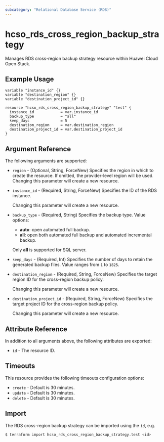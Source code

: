 ```yaml
---
subcategory: "Relational Database Service (RDS)"
---
```


# hcso_rds_cross_region_backup_strategy

Manages RDS cross-region backup strategy resource within Huawei Cloud Open Stack.

## Example Usage

```hcl
variable "instance_id" {}
variable "destination_region" {}
variable "destination_project_id" {}

resource "hcso_rds_cross_region_backup_strategy" "test" {
  instance_id            = var.instance_id
  backup_type            = "all"
  keep_days              = 5
  destination_region     = var.destination_region
  destination_project_id = var.destination_project_id
}
```

## Argument Reference

The following arguments are supported:

* `region` - (Optional, String, ForceNew) Specifies the region in which to create the resource.
  If omitted, the provider-level region will be used. Changing this parameter will create a new resource.

* `instance_id` - (Required, String, ForceNew) Specifies the ID of the RDS instance.

  Changing this parameter will create a new resource.

* `backup_type` - (Required, String) Specifies the backup type. Value options:
    + **auto**: open automated full backup.
    + **all**: open both automated full backup and automated incremental backup.

  Only **all** is supported for SQL server.

* `keep_days` - (Required, Int) Specifies the number of days to retain the generated backup files.
  Value ranges from `1` to `1825`.

* `destination_region` - (Required, String, ForceNew) Specifies the target region ID for the cross-region backup policy.

  Changing this parameter will create a new resource.

* `destination_project_id` - (Required, String, ForceNew) Specifies the target project ID for the cross-region backup
  policy.

  Changing this parameter will create a new resource.

## Attribute Reference

In addition to all arguments above, the following attributes are exported:

* `id` - The resource ID.

## Timeouts

This resource provides the following timeouts configuration options:

* `create` - Default is 30 minutes.
* `update` - Default is 30 minutes.
* `delete` - Default is 30 minutes.

## Import

The RDS cross-region backup strategy can be imported using the `id`, e.g.

```bash
$ terraform import hcso_rds_cross_region_backup_strategy.test <id>
```
